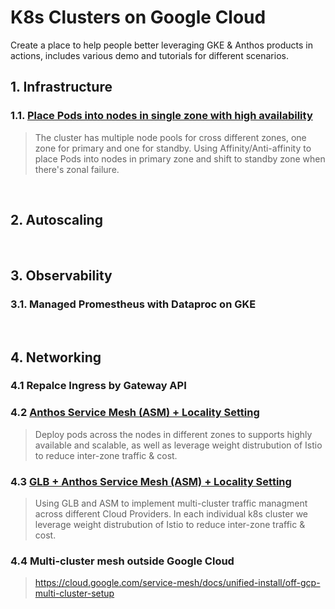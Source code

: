# K8s Clusters on Google Cloud

Create a place to help people better leveraging GKE & Anthos products in actions, includes various demo and tutorials for different scenarios. 

## 1. Infrastructure
### 1.1. [Place Pods into nodes in single zone with high availability](./docs/single-zone.md)
> The cluster has multiple node pools for cross different zones, one zone for primary and one for standby. Using Affinity/Anti-affinity to place Pods into nodes in primary zone and shift to standby zone when there's zonal failure.
<br>

## 2. Autoscaling 
<br>

## 3. Observability
### 3.1. Managed Promestheus with Dataproc on GKE
<br>

## 4. Networking

### 4.1 Repalce Ingress by Gateway API

### 4.2 [Anthos Service Mesh (ASM) + Locality Setting](./docs/asm-locality.md)

> Deploy pods across the nodes in different zones to supports highly available and scalable, as well as leverage weight distrubution of Istio to reduce inter-zone traffic & cost.


### 4.3 [GLB + Anthos Service Mesh (ASM) + Locality Setting](./docs/glb-locality.md)

> Using GLB and ASM to implement multi-cluster traffic managment across different Cloud Providers. In each individual k8s cluster we leverage weight distrubution of Istio to reduce inter-zone traffic & cost.

### 4.4 Multi-cluster mesh outside Google Cloud
> https://cloud.google.com/service-mesh/docs/unified-install/off-gcp-multi-cluster-setup